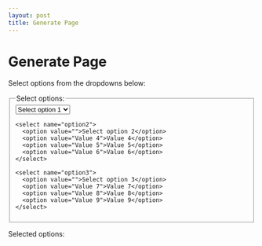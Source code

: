 ```yaml
---
layout: post
title: Generate Page
---
```


# Generate Page

Select options from the dropdowns below:

<form>
  <fieldset>
    <legend>Select options:</legend>
    <select name="option1">
      <option value="">Select option 1</option>
      <option value="Value 1">Value 1</option>
      <option value="Value 2">Value 2</option>
      <option value="Value 3">Value 3</option>
    </select>

    <select name="option2">
      <option value="">Select option 2</option>
      <option value="Value 4">Value 4</option>
      <option value="Value 5">Value 5</option>
      <option value="Value 6">Value 6</option>
    </select>

    <select name="option3">
      <option value="">Select option 3</option>
      <option value="Value 7">Value 7</option>
      <option value="Value 8">Value 8</option>
      <option value="Value 9">Value 9</option>
    </select>
  </fieldset>
</form>

Selected options: <span id="selected-options"></span>

<script>
  // Get the select elements
  const option1 = document.querySelector('select[name="option1"]');
  const option2 = document.querySelector('select[name="option2"]');
  const option3 = document.querySelector('select[name="option3"]');

  // Get the span element for displaying selected options
  const selectedOptions = document.querySelector('#selected-options');

  // Add event listeners to the select elements
  option1.addEventListener('change', updateSelectedOptions);
  option2.addEventListener('change', updateSelectedOptions);
  option3.addEventListener('change', updateSelectedOptions);

  // Function to update the selected options
  function updateSelectedOptions() {
    // Get the selected values
    const value1 = option1.value;
    const value2 = option2.value;
    const value3 = option3.value;

    // Update the text of the span element with the selected values
    selectedOptions.textContent = `${value1}, ${value2}, ${value3}`;
  }
</script>
